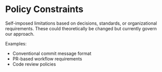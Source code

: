 # Policy Constraints

Self-imposed limitations based on decisions, standards, or organizational requirements. These could theoretically be changed but currently govern our approach.

Examples:
- Conventional commit message format
- PR-based workflow requirements
- Code review policies